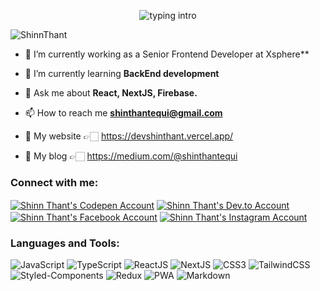 <p align="center">
<img src="https://readme-typing-svg.herokuapp.com?color=007FFF&center=true&vCenter=true&lines=Hello+everyone!!!;My+name's+Shinn+Thant;I'm+a+FrontEnd+developer." alt="typing intro">
</p>
<p align="left"> <img src="https://komarev.com/ghpvc/?username=ShinnTNT&label=Profile%20views&color=0e75b6&style=flat-square" alt="ShinnThant" /></p>

- 🔭 I’m currently working as a Senior Frontend Developer at Xsphere**

- 🌱 I’m currently learning **BackEnd development**

- 💬 Ask me about **React, NextJS, Firebase.**

- 📫 How to reach me **shinthantequi@gmail.com**

- 🚀 My website 👉🏻 <a href="https://devshinthant.vercel.app/" target="blank">https://devshinthant.vercel.app/</a>

- 📰 My blog 👉🏻 <a href="https://medium.com/@shinthantequi" target="blank">https://medium.com/@shinthantequi</a>

<h3 align="left">Connect with me:</h3>
<p align="left">
<a href="https://codepen.io/shinnn77412" target="blank"><img align="center" src="https://img.shields.io/badge/CodePen-000000.svg?style=for-the-badge&logo=CodePen&logoColor=white" alt="Shinn Thant's Codepen Account" /></a>
<a href="https://dev.to/shinnthant_jr" target="blank"><img align="center" src="https://img.shields.io/badge/dev.to-0A0A0A.svg?style=for-the-badge&logo=devdotto&logoColor=white" alt="Shinn Thant's Dev.to Account"/></a>
<a href="https://www.facebook.com/profile.php?id=100019053751625&mibextid=LQQJ4d" target="blank"><img align="center" src="https://img.shields.io/badge/Facebook-1877F2.svg?style=for-the-badge&logo=Facebook&logoColor=white" alt="Shinn Thant's Facebook Account" /></a>
<a href="https://www.instagram.com/shinn_thant_jr3?igsh=bmVoOWtseGFwNXZl&utm_source=qr" target="blank"><img align="center" src="https://img.shields.io/badge/Instagram-E4405F.svg?style=for-the-badge&logo=Instagram&logoColor=white" alt="Shinn Thant's Instagram Account" /></a>
</p>

<h3 align="left">Languages and Tools:</h3>
<p><img src="https://img.shields.io/badge/JavaScript-F7DF1E.svg?style=for-the-badge&logo=JavaScript&logoColor=black" alt="JavaScript">
<img src="https://img.shields.io/badge/TypeScript-3178C6.svg?style=for-the-badge&logo=TypeScript&logoColor=white" alt="TypeScript">
<img src="https://img.shields.io/badge/React-61DAFB.svg?style=for-the-badge&logo=React&logoColor=black" alt="ReactJS">
<img src="https://img.shields.io/badge/Next.js-000000.svg?style=for-the-badge&logo=nextdotjs&logoColor=white" alt="NextJS">
<img src="https://img.shields.io/badge/CSS3-1572B6.svg?style=for-the-badge&logo=CSS3&logoColor=white" alt="CSS3">
<img src="https://img.shields.io/badge/Tailwind%20CSS-06B6D4.svg?style=for-the-badge&logo=Tailwind-CSS&logoColor=white" alt="TailwindCSS">
<img src="https://img.shields.io/badge/styledcomponents-DB7093.svg?style=for-the-badge&logo=styled-components&logoColor=white" alt="Styled-Components">
<img src="https://img.shields.io/badge/Redux-764ABC.svg?style=for-the-badge&logo=Redux&logoColor=white" alt="Redux">
<img src="https://img.shields.io/badge/PWA-5A0FC8.svg?style=for-the-badge&logo=PWA&logoColor=white" alt="PWA">
<img src="https://img.shields.io/badge/Markdown-000000.svg?style=for-the-badge&logo=Markdown&logoColor=white" alt="Markdown">

</p>
